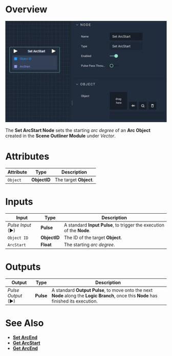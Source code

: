 # Overview

![The Set ArcStart Node.](../../../.gitbook/assets/setarcstart.png)

The **Set ArcStart Node** sets the starting *arc degree* of an **Arc Object** created in the **Scene Outliner Module** under *Vector*.

# Attributes

|Attribute|Type|Description|
|---|---|---|
|`Object`|**ObjectID**|The target **Object**.|

# Inputs

|Input|Type|Description|
|---|---|---|
|*Pulse Input* (►)|**Pulse**|A standard **Input Pulse**, to trigger the execution of the **Node**.|
|`Object ID`|**ObjectID**|The ID of the target **Object**.|
|`ArcStart`|**Float**|The starting *arc degree*.|

# Outputs

|Output|Type|Description|
|---|---|---|
|*Pulse Output* (►)|**Pulse**|A standard **Output Pulse**, to move onto the next **Node** along the **Logic Branch**, once this **Node** has finished its execution.|

# See Also

* [**Set ArcEnd**](setarcend.md)
* [**Get ArcStart**](getarcstart.md)
* [**Get ArcEnd**](getarcend.md)

